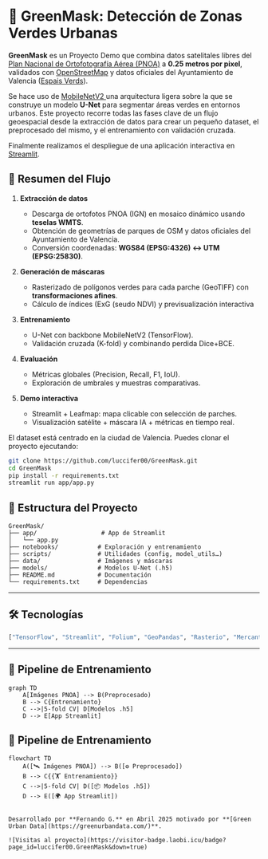 # 🌿 GreenMask: Detección de Zonas Verdes Urbanas

**GreenMask** es un Proyecto Demo que combina datos satelitales libres del [Plan Nacional de Ortofotografía Aérea (PNOA)](https://pnoa.ign.es/) a **0.25 metros por pixel**, validados con [OpenStreetMap](openstreetmap.org/) y datos oficiales del Ayuntamiento de Valencia ([Espais Verds](https://valencia.opendatasoft.com/explore/dataset/espais-verds-espacios-verdes/table/?flg=es-es)).

Se hace uso de [MobileNetV2 ](https://arxiv.org/pdf/1801.04381) una arquitectura ligera sobre la que se construye un modelo **U-Net** para segmentar áreas verdes en entornos urbanos.
Este proyecto recorre todas las fases clave de un flujo geoespacial desde la extracción de datos para crear un pequeño dataset, el preprocesado del mismo, y el entrenamiento con validación cruzada. 

Finalmente realizamos el despliegue de una aplicación interactiva en [Streamlit](https://streamlit.io/). 


## 🚀 Resumen del Flujo

1. **Extracción de datos**
   - Descarga de ortofotos PNOA (IGN) en mosaico dinámico usando **teselas WMTS**.
   - Obtención de geometrías de parques de OSM y datos oficiales del Ayuntamiento de Valencia.
   - Conversión coordenadas: **WGS84 (EPSG:4326) ↔ UTM (EPSG:25830)**.

2. **Generación de máscaras**
   - Rasterizado de polígonos verdes para cada parche (GeoTIFF) con **transformaciones afines**.
   - Cálculo de índices (ExG (seudo NDVI) y previsualización interactiva
3. **Entrenamiento**
   - U-Net con backbone MobileNetV2 (TensorFlow).
   - Validación cruzada (K-fold) y combinando perdida Dice+BCE.
4. **Evaluación**
   - Métricas globales (Precision, Recall, F1, IoU).
   - Exploración de umbrales y muestras comparativas.
5. **Demo interactiva**
   - Streamlit + Leafmap: mapa clicable con selección de parches.
   - Visualización satélite + máscara IA + métricas en tiempo real.

El dataset está centrado en la ciudad de Valencia. Puedes clonar el proyecto ejecutando:
```bash
git clone https://github.com/luccifer00/GreenMask.git
cd GreenMask
pip install -r requirements.txt
streamlit run app/app.py
```


## 📂 Estructura del Proyecto

```
GreenMask/
├── app/                  # App de Streamlit
│   └── app.py
├── notebooks/           # Exploración y entrenamiento
├── scripts/             # Utilidades (config, model_utils…)
├── data/                # Imágenes y máscaras
├── models/              # Modelos U‑Net (.h5)
├── README.md            # Documentación
└── requirements.txt     # Dependencias
```

---

## 🛠️ Tecnologías
```python
["TensorFlow", "Streamlit", "Folium", "GeoPandas", "Rasterio", "Mercantile", "Earth Engine API", "OpenStreetMap"]

```

---

## 🚀 Pipeline de Entrenamiento
```mermaid
graph TD
    A[Imágenes PNOA] --> B(Preprocesado)
    B --> C{Entrenamiento}
    C -->|5‑fold CV| D[Modelos .h5]
    D --> E[App Streamlit]
```

## 🚀 Pipeline de Entrenamiento

```mermaid
flowchart TD
    A([🛰️ Imágenes PNOA]) --> B([⚙️ Preprocesado])
    B --> C{{🏋️ Entrenamiento}}
    C -->|5‑fold CV| D([📦 Modelos .h5])
    D --> E([🌍 App Streamlit])


Desarrollado por **Fernando G.** en Abril 2025 motivado por **[Green Urban Data](https://greenurbandata.com/)**.

![Visitas al proyecto](https://visitor-badge.laobi.icu/badge?page_id=luccifer00.GreenMask&down=true)